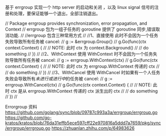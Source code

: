 基于 errgroup 实现一个 http server 的启动和关闭 ，以及 linux signal 信号的注册和处理，要保证能够一个退出，全部注销退出。

// Package errgroup provides synchronization, error propagation, and Context
// errgroup 包为一组子任务的 goroutine 提供了 goroutine 同步,错误取消功能.
//
//errgroup 包含三种常用方式
//
//1、直接使用 此时不会因为一个任务失败导致所有任务被 cancel:
//		g := &errgroup.Group{}
//		g.Go(func(ctx context.Context) {
//			// NOTE: 此时 ctx 为 context.Background()
//			// do something
//		})
//
//2、WithContext 使用 WithContext 时不会因为一个任务失败导致所有任务被 cancel:
//		g := errgroup.WithContext(ctx)
//		g.Go(func(ctx context.Context) {
//			// NOTE: 此时 ctx 为 errgroup.WithContext 传递的 ctx
//			// do something
//		})
//
//3、WithCancel 使用 WithCancel 时如果有一个人任务失败会导致所有*未进行或进行中*的任务被 cancel:
//		g := errgroup.WithCancel(ctx)
//		g.Go(func(ctx context.Context) {
//			// NOTE: 此时 ctx 是从 errgroup.WithContext 传递的 ctx 派生出的 ctx
//			// do something
//		})
//

Errorgroup 资料
https://github.com/golang/sync/blob/09787c993a3a/errgroup/errgroup.go
https://github.com/go-kratos/kratos/blob/76da31effb5ece597cff22e970816a5ddd7a7659/pkg/sync/errgroup/errgroup.go
https://zhuanlan.zhihu.com/p/64983626